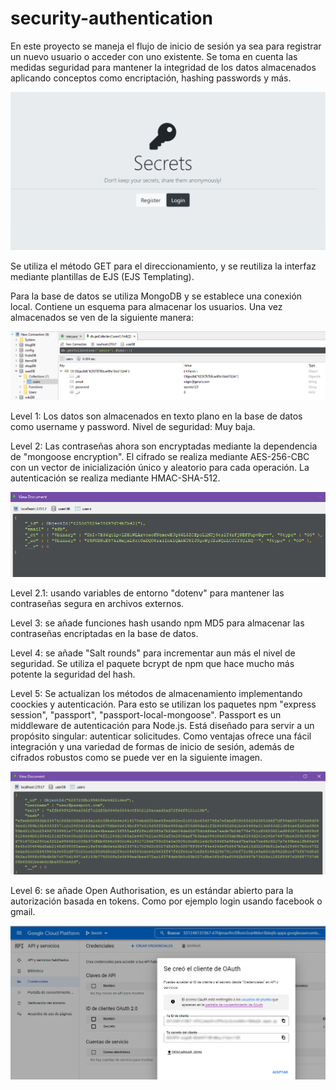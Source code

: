 # security-authentication

En este proyecto se maneja el flujo de inicio de sesión ya sea para registrar un nuevo usuario o acceder con uno existente.
Se toma en cuenta las medidas seguridad para mantener la integridad de los datos almacenados aplicando conceptos como encriptación, hashing passwords y más. 

![alt text](https://github.com/Eligio16/security-authentication/blob/main/views/docs-img/Screenshot%202022-04-08%20150846.png)

Se utiliza el método GET para el direccionamiento, y se reutiliza la interfaz mediante plantillas de EJS (EJS Templating).

Para la base de datos se utiliza MongoDB y se establece una conexión local. Contiene un esquema para almacenar los usuarios. Una vez almacenados se ven de la siguiente manera:

![alt text](https://github.com/Eligio16/security-authentication/blob/main/views/docs-img/Screenshot%202022-04-08%20150521.png)

Level 1: Los datos son almacenados en texto plano en la base de datos como username y password. Nivel de seguridad: Muy baja.

Level 2: Las contraseñas ahora son encryptadas mediante la dependencia de "mongoose encryption". El cifrado se realiza mediante AES-256-CBC con un vector de inicialización único y aleatorio para cada operación. La autenticación se realiza mediante HMAC-SHA-512. 

![alt text](https://github.com/Eligio16/security-authentication/blob/main/views/docs-img/Screenshot%202022-04-08%20195041.png)

Level 2.1: usando variables de entorno "dotenv" para mantener las contraseñas segura en archivos externos.

Level 3: se añade funciones hash usando npm MD5 para almacenar las contraseñas encriptadas en la base de datos.

Level 4: se añade "Salt rounds" para incrementar aun más el nivel de seguridad. Se utiliza el paquete bcrypt de npm que hace mucho más potente la seguridad del hash.

Level 5: Se actualizan los métodos de almacenamiento implementando coockies y autenticación. Para esto se utilizan los paquetes npm "express session", "passport", "passport-local-mongoose".
Passport es un middleware de autenticación para Node.js. Está diseñado para servir a un propósito singular: autenticar solicitudes. Como ventajas ofrece una fácil integración y una variedad de formas de inicio de sesión, además de cifrados robustos como se puede ver en la siguiente imagen.

![alt text](https://github.com/Eligio16/security-authentication/blob/main/views/docs-img/Screenshot%202022-04-13%20153509.png)

Level 6: se añade Open Authorisation, es un estándar abierto para la autorización basada en tokens. Como por ejemplo login usando facebook o gmail.

![alt text](https://github.com/Eligio16/security-authentication/blob/main/views/docs-img/Screenshot%202022-04-14%20104522.png)


